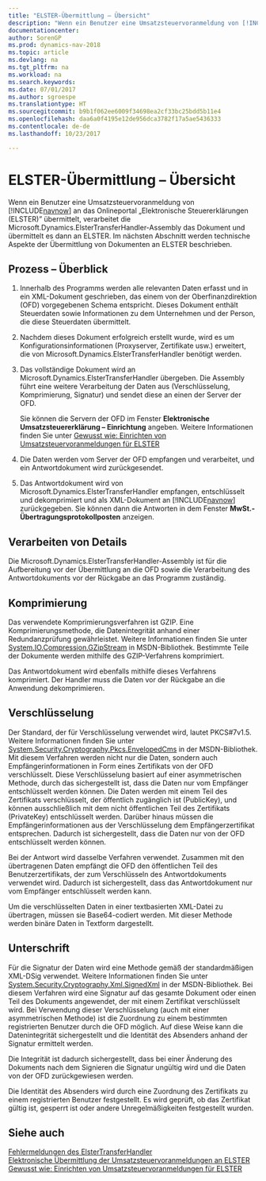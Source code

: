 ```yaml
---
title: "ELSTER-Übermittlung – Übersicht"
description: "Wenn ein Benutzer eine Umsatzsteuervoranmeldung von [!INCLUDE[navnow](../../includes/navnow_md.md)] an das Onlineportal „Elektronische Steuererklärungen (ELSTER)” übermittelt, verarbeitet die Microsoft.Dynamics.ElsterTransferHandler-Assembly das Dokument und übermittelt es dann an ELSTER."
documentationcenter: 
author: SorenGP
ms.prod: dynamics-nav-2018
ms.topic: article
ms.devlang: na
ms.tgt_pltfrm: na
ms.workload: na
ms.search.keywords: 
ms.date: 07/01/2017
ms.author: sgroespe
ms.translationtype: HT
ms.sourcegitcommit: b9b1f062ee6009f34698ea2cf33bc25bdd5b11e4
ms.openlocfilehash: daa6a0f4195e12de956dca3782f17a5ae5436333
ms.contentlocale: de-de
ms.lasthandoff: 10/23/2017

---
```

# <a name="elster-transmission-overview"></a>ELSTER-Übermittlung – Übersicht
Wenn ein Benutzer eine Umsatzsteuervoranmeldung von [!INCLUDE[navnow](../../includes/navnow_md.md)] an das Onlineportal „Elektronische Steuererklärungen (ELSTER)” übermittelt, verarbeitet die Microsoft.Dynamics.ElsterTransferHandler-Assembly das Dokument und übermittelt es dann an ELSTER. Im nächsten Abschnitt werden technische Aspekte der Übermittlung von Dokumenten an ELSTER beschrieben.  

## <a name="process-overview"></a>Prozess – Überblick  

1.  Innerhalb des Programms werden alle relevanten Daten erfasst und in ein XML-Dokument geschrieben, das einem von der Oberfinanzdirektion (OFD) vorgegebenen Schema entspricht. Dieses Dokument enthält Steuerdaten sowie Informationen zu dem Unternehmen und der Person, die diese Steuerdaten übermittelt.  
2.  Nachdem dieses Dokument erfolgreich erstellt wurde, wird es um Konfigurationsinformationen (Proxyserver, Zertifikate usw.) erweitert, die von Microsoft.Dynamics.ElsterTransferHandler benötigt werden.  
3.  Das vollständige Dokument wird an Microsoft.Dynamics.ElsterTransferHandler übergeben. Die Assembly führt eine weitere Verarbeitung der Daten aus (Verschlüsselung, Komprimierung, Signatur) und sendet diese an einen der Server der OFD.  

    Sie können die Servern der OFD im Fenster **Elektronische Umsatzsteuererklärung – Einrichtung** angeben. Weitere Informationen finden Sie unter [Gewusst wie: Einrichten von Umsatzsteuervoranmeldungen für ELSTER](how-to-set-up-sales-vat-advance-notifications-for-elster.md)  

4.  Die Daten werden vom Server der OFD empfangen und verarbeitet, und ein Antwortdokument wird zurückgesendet.  
5.  Das Antwortdokument wird von Microsoft.Dynamics.ElsterTransferHandler empfangen, entschlüsselt und dekomprimiert und als XML-Dokument an [!INCLUDE[navnow](../../includes/navnow_md.md)] zurückgegeben. Sie können dann die Antworten in dem Fenster **MwSt.-Übertragungsprotokollposten** anzeigen.  

## <a name="process-details"></a>Verarbeiten von Details  
Die Microsoft.Dynamics.ElsterTransferHandler-Assembly ist für die Aufbereitung vor der Übermittlung an die OFD sowie die Verarbeitung des Antwortdokuments vor der Rückgabe an das Programm zuständig.  

## <a name="compression"></a>Komprimierung  
Das verwendete Komprimierungsverfahren ist GZIP. Eine Komprimierungsmethode, die Datenintegrität anhand einer Redundanzprüfung gewährleistet. Weitere Informationen finden Sie unter [System.IO.Compression.GZipStream](http://go.microsoft.com/fwlink/?LinkId=200710) in MSDN-Bibliothek. Bestimmte Teile der Dokumente werden mithilfe des GZIP-Verfahrens komprimiert.  

Das Antwortdokument wird ebenfalls mithilfe dieses Verfahrens komprimiert. Der Handler muss die Daten vor der Rückgabe an die Anwendung dekomprimieren.  

## <a name="encryption"></a>Verschlüsselung  
Der Standard, der für Verschlüsselung verwendet wird, lautet PKCS#7v1.5. Weitere Informationen finden Sie unter [System.Security.Cryptography.Pkcs.EnvelopedCms](http://go.microsoft.com/fwlink/?LinkId=200708) in der MSDN-Bibliothek. Mit diesem Verfahren werden nicht nur die Daten, sondern auch Empfängerinformationen in Form eines Zertifikats von der OFD verschlüsselt. Diese Verschlüsselung basiert auf einer asymmetrischen Methode, durch das sichergestellt ist, dass die Daten nur vom Empfänger entschlüsselt werden können. Die Daten werden mit einem Teil des Zertifikats verschlüsselt, der öffentlich zugänglich ist (PublicKey), und können ausschließlich mit dem nicht öffentlichen Teil des Zertifikats (PrivateKey) entschlüsselt werden. Darüber hinaus müssen die Empfängerinformationen aus der Verschlüsselung dem Empfängerzertifikat entsprechen. Dadurch ist sichergestellt, dass die Daten nur von der OFD entschlüsselt werden können.  

Bei der Antwort wird dasselbe Verfahren verwendet. Zusammen mit den übertragenen Daten empfängt die OFD den öffentlichen Teil des Benutzerzertifikats, der zum Verschlüsseln des Antwortdokuments verwendet wird. Dadurch ist sichergestellt, dass das Antwortdokument nur vom Empfänger entschlüsselt werden kann.  

Um die verschlüsselten Daten in einer textbasierten XML-Datei zu übertragen, müssen sie Base64-codiert werden. Mit dieser Methode werden binäre Daten in Textform dargestellt.  

## <a name="signature"></a>Unterschrift  
Für die Signatur der Daten wird eine Methode gemäß der standardmäßigen XML-DSig verwendet. Weitere Informationen finden Sie unter [System.Security.Cryptography.Xml.SignedXml](http://go.microsoft.com/fwlink/?LinkId=200709) in der MSDN-Bibliothek. Bei diesem Verfahren wird eine Signatur auf das gesamte Dokument oder einen Teil des Dokuments angewendet, der mit einem Zertifikat verschlüsselt wird. Bei Verwendung dieser Verschlüsselung (auch mit einer asymmetrischen Methode) ist die Zuordnung zu einem bestimmten registrierten Benutzer durch die OFD möglich. Auf diese Weise kann die Datenintegrität sichergestellt und die Identität des Absenders anhand der Signatur ermittelt werden.  

Die Integrität ist dadurch sichergestellt, dass bei einer Änderung des Dokuments nach dem Signieren die Signatur ungültig wird und die Daten von der OFD zurückgewiesen werden.  

Die Identität des Absenders wird durch eine Zuordnung des Zertifikats zu einem registrierten Benutzer festgestellt. Es wird geprüft, ob das Zertifikat gültig ist, gesperrt ist oder andere Unregelmäßigkeiten festgestellt wurden.  

## <a name="see-also"></a>Siehe auch  
 [Fehlermeldungen des ElsterTransferHandler](error-messages-of-the-elstertransferhandler.md)   
 [Elektronische Übermittlung der Umsatzsteuervoranmeldungen an ELSTER](electronic-submission-of-sales-vat-advance-notifications-to-elster.md)   
 [Gewusst wie: Einrichten von Umsatzsteuervoranmeldungen für ELSTER](how-to-set-up-sales-vat-advance-notifications-for-elster.md)

